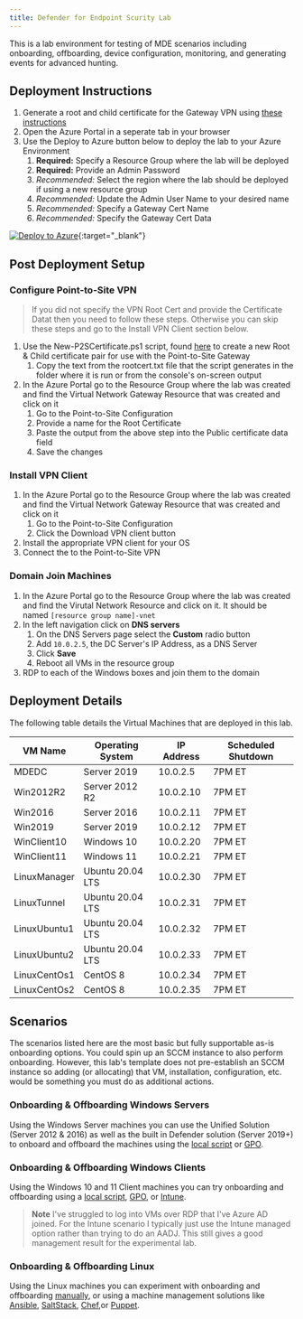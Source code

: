 ```yaml
---
title: Defender for Endpoint Scurity Lab
---
```


This is a lab environment for testing of MDE scenarios including onboarding, offboarding, device configuration, monitoring, and generating events for advanced hunting.

## Deployment Instructions

1. Generate a root and child certificate for the Gateway VPN using [these instructions](../VPN-Setup.html)
1. Open the Azure Portal in a seperate tab in your browser
1. Use the Deploy to Azure button below to deploy the lab to your Azure Environment
    1. **Required:** Specify a Resource Group where the lab will be deployed
    1. **Required:** Provide an Admin Password
    1. *Recommended:* Select the region where the lab should be deployed if using a new resource group
    1. *Recommended:* Update the Admin User Name to your desired name
    1. *Recommended:* Specify a Gateway Cert Name
    1. *Recommended:* Specify the Gateway Cert Data

[![Deploy to Azure](https://aka.ms/deploytoazurebutton)](https://portal.azure.com/#create/Microsoft.Template/uri/https%3A%2F%2Fraw.githubusercontent.com%2Fdmcwee%2Flabs%2Fdev%2FMDELab%2Fazuredeploy.json){:target="_blank"}

## Post Deployment Setup

### Configure Point-to-Site VPN

> If you did not specify the VPN Root Cert and provide the Certificate Datat then you need to follow these steps. Otherwise you can skip these steps and go to the Install VPN Client section below.

1. Use the New-P2SCertificate.ps1 script, found [here](https://raw.githubusercontent.com/dmcwee/labs/master/Common/scripts/New-P2SCertificate.ps1) to create a new Root & Child certificate pair for use with the Point-to-Site Gateway
    1. Copy the text from the rootcert.txt file that the script generates in the folder where it is run or from the console's on-screen output
1. In the Azure Portal go to the Resource Group where the lab was created and find the Virtual Network Gateway Resource that was created and click on it
    1. Go to the Point-to-Site Configuration
    1. Provide a name for the Root Certificate
    1. Paste the output from the above step into the Public certificate data field
    1. Save the changes

### Install VPN Client

1. In the Azure Portal go to the Resource Group where the lab was created and find the Virtual Network Gateway Resource that was created and click on it
    1. Go to the Point-to-Site Configuration
    1. Click the Download VPN client button
1. Install the appropriate VPN client for your OS
1. Connect the to the Point-to-Site VPN

### Domain Join Machines

1. In the Azure Portal go to the Resource Group where the lab was created and find the Virutal Network Resource and click on it. It should be named `[resource group name]-vnet`
1. In the left navigation click on **DNS servers**
    1. On the DNS Servers page select the **Custom** radio button
    1. Add `10.0.2.5`, the DC Server's IP Address, as a DNS Server
    1. Click **Save**
    1. Reboot all VMs in the resource group
1. RDP to each of the Windows boxes and join them to the domain

## Deployment Details

The following table details the Virtual Machines that are deployed in this lab.

VM Name | Operating System | IP Address | Scheduled Shutdown
--- | --- | --- | ---
MDEDC | Server 2019 | 10.0.2.5 | 7PM ET
Win2012R2 | Server 2012 R2 | 10.0.2.10 | 7PM ET
Win2016 | Server 2016 | 10.0.2.11 | 7PM ET
Win2019 | Server 2019 | 10.0.2.12 | 7PM ET
WinClient10 | Windows 10 | 10.0.2.20 | 7PM ET
WinClient11 | Windows 11 | 10.0.2.21 | 7PM ET
LinuxManager | Ubuntu 20.04 LTS | 10.0.2.30 | 7PM ET
LinuxTunnel | Ubuntu 20.04 LTS | 10.0.2.31 | 7PM ET
LinuxUbuntu1 | Ubuntu 20.04 LTS | 10.0.2.32 | 7PM ET
LinuxUbuntu2 | Ubuntu 20.04 LTS | 10.0.2.33 | 7PM ET
LinuxCentOs1 | CentOS 8 | 10.0.2.34 | 7PM ET
LinuxCentOs2 | CentOS 8 | 10.0.2.35 | 7PM ET

## Scenarios

The scenarios listed here are the most basic but fully supportable as-is onboarding options. You could spin up an SCCM instance to also perform onboarding. However, this lab's template does not pre-establish an SCCM instance so adding (or allocating) that VM, installation, configuration, etc. would be something you must do as additional actions.

### Onboarding & Offboarding Windows Servers

Using the Windows Server machines you can use the Unified Solution (Server 2012 & 2016) as well as the built in Defender solution (Server 2019+) to onboard and offboard the machines using the [local script](https://learn.microsoft.com/en-us/microsoft-365/security/defender-endpoint/configure-endpoints-script?view=o365-worldwide) or [GPO](https://learn.microsoft.com/en-us/microsoft-365/security/defender-endpoint/configure-endpoints-gp?view=o365-worldwide).

### Onboarding & Offboarding Windows Clients

Using the Windows 10 and 11 Client machines you can try onboarding and offboarding using a [local script](https://learn.microsoft.com/en-us/microsoft-365/security/defender-endpoint/configure-endpoints-script?view=o365-worldwide), [GPO](https://learn.microsoft.com/en-us/microsoft-365/security/defender-endpoint/configure-endpoints-gp?view=o365-worldwide), or [Intune](https://learn.microsoft.com/en-us/microsoft-365/security/defender-endpoint/configure-endpoints-mdm?view=o365-worldwide).

>**Note** I've struggled to log into VMs over RDP that I've Azure AD joined. For the Intune scenario I typically just use the Intune managed option rather than trying to do an AADJ. This still gives a good management result for the experimental lab.

### Onboarding & Offboarding Linux

Using the Linux machines you can experiment with onboarding and offboarding [manually](https://learn.microsoft.com/en-us/microsoft-365/security/defender-endpoint/linux-install-manually?view=o365-worldwide), or using a machine management solutions like [Ansible](https://learn.microsoft.com/en-us/microsoft-365/security/defender-endpoint/linux-install-with-ansible?view=o365-worldwide), [SaltStack](https://learn.microsoft.com/en-us/microsoft-365/security/defender-endpoint/linux-install-with-saltack?view=o365-worldwide), [Chef](https://learn.microsoft.com/en-us/microsoft-365/security/defender-endpoint/linux-deploy-defender-for-endpoint-with-chef?view=o365-worldwide),or [Puppet](https://learn.microsoft.com/en-us/microsoft-365/security/defender-endpoint/linux-install-with-puppet?view=o365-worldwide).
